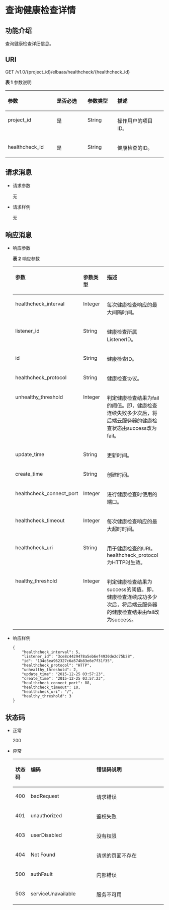 # 查询健康检查详情<a name="zh-cn_topic_0096561515"></a>

## 功能介绍<a name="zh-cn_topic_0020100168_section6107551"></a>

查询健康检查详细信息。

## URI<a name="zh-cn_topic_0020100168_section54967961"></a>

GET /v1.0/\{project\_id\}/elbaas/healthcheck/\{healthcheck\_id\}

**表 1**  参数说明

<a name="zh-cn_topic_0020100168_table37160390"></a>
<table><thead align="left"><tr id="zh-cn_topic_0020100168_row27059499"><th class="cellrowborder" valign="top" width="30.830000000000002%" id="mcps1.2.5.1.1"><p id="zh-cn_topic_0020100168_p44335814"><a name="zh-cn_topic_0020100168_p44335814"></a><a name="zh-cn_topic_0020100168_p44335814"></a>参数</p>
</th>
<th class="cellrowborder" valign="top" width="19.54%" id="mcps1.2.5.1.2"><p id="zh-cn_topic_0020100168_p34431157"><a name="zh-cn_topic_0020100168_p34431157"></a><a name="zh-cn_topic_0020100168_p34431157"></a>是否必选</p>
</th>
<th class="cellrowborder" valign="top" width="18.8%" id="mcps1.2.5.1.3"><p id="zh-cn_topic_0020100168_p38973630115733"><a name="zh-cn_topic_0020100168_p38973630115733"></a><a name="zh-cn_topic_0020100168_p38973630115733"></a>参数类型</p>
</th>
<th class="cellrowborder" valign="top" width="30.830000000000002%" id="mcps1.2.5.1.4"><p id="zh-cn_topic_0020100168_p37460321"><a name="zh-cn_topic_0020100168_p37460321"></a><a name="zh-cn_topic_0020100168_p37460321"></a>描述</p>
</th>
</tr>
</thead>
<tbody><tr id="zh-cn_topic_0020100168_row48167378115457"><td class="cellrowborder" valign="top" width="30.830000000000002%" headers="mcps1.2.5.1.1 "><p id="p11306928616"><a name="p11306928616"></a><a name="p11306928616"></a>project_id</p>
</td>
<td class="cellrowborder" valign="top" width="19.54%" headers="mcps1.2.5.1.2 "><p id="zh-cn_topic_0020100168_p6378603311559"><a name="zh-cn_topic_0020100168_p6378603311559"></a><a name="zh-cn_topic_0020100168_p6378603311559"></a>是</p>
</td>
<td class="cellrowborder" valign="top" width="18.8%" headers="mcps1.2.5.1.3 "><p id="zh-cn_topic_0020100168_p21219933115733"><a name="zh-cn_topic_0020100168_p21219933115733"></a><a name="zh-cn_topic_0020100168_p21219933115733"></a>String</p>
</td>
<td class="cellrowborder" valign="top" width="30.830000000000002%" headers="mcps1.2.5.1.4 "><p id="zh-cn_topic_0020100168_p6639502011559"><a name="zh-cn_topic_0020100168_p6639502011559"></a><a name="zh-cn_topic_0020100168_p6639502011559"></a>操作用户的项目ID。</p>
</td>
</tr>
<tr id="zh-cn_topic_0020100168_row14387121"><td class="cellrowborder" valign="top" width="30.830000000000002%" headers="mcps1.2.5.1.1 "><p id="zh-cn_topic_0020100168_p24506125"><a name="zh-cn_topic_0020100168_p24506125"></a><a name="zh-cn_topic_0020100168_p24506125"></a>healthcheck_id</p>
</td>
<td class="cellrowborder" valign="top" width="19.54%" headers="mcps1.2.5.1.2 "><p id="zh-cn_topic_0020100168_p38839134"><a name="zh-cn_topic_0020100168_p38839134"></a><a name="zh-cn_topic_0020100168_p38839134"></a>是</p>
</td>
<td class="cellrowborder" valign="top" width="18.8%" headers="mcps1.2.5.1.3 "><p id="zh-cn_topic_0020100168_p34292894115733"><a name="zh-cn_topic_0020100168_p34292894115733"></a><a name="zh-cn_topic_0020100168_p34292894115733"></a>String</p>
</td>
<td class="cellrowborder" valign="top" width="30.830000000000002%" headers="mcps1.2.5.1.4 "><p id="zh-cn_topic_0020100168_p58962188"><a name="zh-cn_topic_0020100168_p58962188"></a><a name="zh-cn_topic_0020100168_p58962188"></a>健康检查的ID。</p>
</td>
</tr>
</tbody>
</table>

## 请求消息<a name="zh-cn_topic_0020100168_section24949608"></a>

-   请求参数

    无


-   请求样例

    无


## 响应消息<a name="zh-cn_topic_0020100168_section23219884"></a>

-   响应参数

    **表 2**  响应参数

    <a name="zh-cn_topic_0020100168_table38254528121346"></a>
    <table><thead align="left"><tr id="zh-cn_topic_0020100168_row65638054121346"><th class="cellrowborder" valign="top" width="33.95%" id="mcps1.2.4.1.1"><p id="zh-cn_topic_0020100168_p15082118121346"><a name="zh-cn_topic_0020100168_p15082118121346"></a><a name="zh-cn_topic_0020100168_p15082118121346"></a>参数</p>
    </th>
    <th class="cellrowborder" valign="top" width="19.869999999999997%" id="mcps1.2.4.1.2"><p id="zh-cn_topic_0020100168_p13692018121346"><a name="zh-cn_topic_0020100168_p13692018121346"></a><a name="zh-cn_topic_0020100168_p13692018121346"></a>参数类型</p>
    </th>
    <th class="cellrowborder" valign="top" width="46.18%" id="mcps1.2.4.1.3"><p id="zh-cn_topic_0020100168_p35311699121346"><a name="zh-cn_topic_0020100168_p35311699121346"></a><a name="zh-cn_topic_0020100168_p35311699121346"></a>描述</p>
    </th>
    </tr>
    </thead>
    <tbody><tr id="zh-cn_topic_0020100168_row41675409121346"><td class="cellrowborder" valign="top" width="33.95%" headers="mcps1.2.4.1.1 "><p id="zh-cn_topic_0020100168_p20264979121346"><a name="zh-cn_topic_0020100168_p20264979121346"></a><a name="zh-cn_topic_0020100168_p20264979121346"></a>healthcheck_interval</p>
    </td>
    <td class="cellrowborder" valign="top" width="19.869999999999997%" headers="mcps1.2.4.1.2 "><p id="zh-cn_topic_0020100168_p30850626121346"><a name="zh-cn_topic_0020100168_p30850626121346"></a><a name="zh-cn_topic_0020100168_p30850626121346"></a>Integer</p>
    </td>
    <td class="cellrowborder" valign="top" width="46.18%" headers="mcps1.2.4.1.3 "><p id="zh-cn_topic_0020100168_p15872773121346"><a name="zh-cn_topic_0020100168_p15872773121346"></a><a name="zh-cn_topic_0020100168_p15872773121346"></a>每次健康检查响应的最大间隔时间。</p>
    </td>
    </tr>
    <tr id="zh-cn_topic_0020100168_row8637234121346"><td class="cellrowborder" valign="top" width="33.95%" headers="mcps1.2.4.1.1 "><p id="zh-cn_topic_0020100168_p28527343121346"><a name="zh-cn_topic_0020100168_p28527343121346"></a><a name="zh-cn_topic_0020100168_p28527343121346"></a>listener_id</p>
    </td>
    <td class="cellrowborder" valign="top" width="19.869999999999997%" headers="mcps1.2.4.1.2 "><p id="zh-cn_topic_0020100168_p29013428121346"><a name="zh-cn_topic_0020100168_p29013428121346"></a><a name="zh-cn_topic_0020100168_p29013428121346"></a>String</p>
    </td>
    <td class="cellrowborder" valign="top" width="46.18%" headers="mcps1.2.4.1.3 "><p id="zh-cn_topic_0020100168_p1277482121346"><a name="zh-cn_topic_0020100168_p1277482121346"></a><a name="zh-cn_topic_0020100168_p1277482121346"></a>健康检查所属ListenerID。</p>
    </td>
    </tr>
    <tr id="zh-cn_topic_0020100168_row11497343121346"><td class="cellrowborder" valign="top" width="33.95%" headers="mcps1.2.4.1.1 "><p id="zh-cn_topic_0020100168_p58869568121346"><a name="zh-cn_topic_0020100168_p58869568121346"></a><a name="zh-cn_topic_0020100168_p58869568121346"></a>id</p>
    </td>
    <td class="cellrowborder" valign="top" width="19.869999999999997%" headers="mcps1.2.4.1.2 "><p id="zh-cn_topic_0020100168_p3705735121346"><a name="zh-cn_topic_0020100168_p3705735121346"></a><a name="zh-cn_topic_0020100168_p3705735121346"></a>String</p>
    </td>
    <td class="cellrowborder" valign="top" width="46.18%" headers="mcps1.2.4.1.3 "><p id="zh-cn_topic_0020100168_p31729081121346"><a name="zh-cn_topic_0020100168_p31729081121346"></a><a name="zh-cn_topic_0020100168_p31729081121346"></a>健康检查ID。</p>
    </td>
    </tr>
    <tr id="zh-cn_topic_0020100168_row17126279121346"><td class="cellrowborder" valign="top" width="33.95%" headers="mcps1.2.4.1.1 "><p id="zh-cn_topic_0020100168_p45051335121346"><a name="zh-cn_topic_0020100168_p45051335121346"></a><a name="zh-cn_topic_0020100168_p45051335121346"></a>healthcheck_protocol</p>
    </td>
    <td class="cellrowborder" valign="top" width="19.869999999999997%" headers="mcps1.2.4.1.2 "><p id="zh-cn_topic_0020100168_p25279528121346"><a name="zh-cn_topic_0020100168_p25279528121346"></a><a name="zh-cn_topic_0020100168_p25279528121346"></a>String</p>
    </td>
    <td class="cellrowborder" valign="top" width="46.18%" headers="mcps1.2.4.1.3 "><p id="zh-cn_topic_0020100168_p34375889121346"><a name="zh-cn_topic_0020100168_p34375889121346"></a><a name="zh-cn_topic_0020100168_p34375889121346"></a>健康检查协议。</p>
    </td>
    </tr>
    <tr id="zh-cn_topic_0020100168_row40947553121346"><td class="cellrowborder" valign="top" width="33.95%" headers="mcps1.2.4.1.1 "><p id="zh-cn_topic_0020100168_p28417482121346"><a name="zh-cn_topic_0020100168_p28417482121346"></a><a name="zh-cn_topic_0020100168_p28417482121346"></a>unhealthy_threshold</p>
    </td>
    <td class="cellrowborder" valign="top" width="19.869999999999997%" headers="mcps1.2.4.1.2 "><p id="zh-cn_topic_0020100168_p20114704121346"><a name="zh-cn_topic_0020100168_p20114704121346"></a><a name="zh-cn_topic_0020100168_p20114704121346"></a>Integer</p>
    </td>
    <td class="cellrowborder" valign="top" width="46.18%" headers="mcps1.2.4.1.3 "><p id="zh-cn_topic_0020100168_p18678298121346"><a name="zh-cn_topic_0020100168_p18678298121346"></a><a name="zh-cn_topic_0020100168_p18678298121346"></a>判定健康检查结果为fail的阈值。即，健康检查连续失败多少次后，将后端云服务器的健康检查状态由success改为fail。</p>
    </td>
    </tr>
    <tr id="zh-cn_topic_0020100168_row33886956121346"><td class="cellrowborder" valign="top" width="33.95%" headers="mcps1.2.4.1.1 "><p id="zh-cn_topic_0020100168_p60488920121346"><a name="zh-cn_topic_0020100168_p60488920121346"></a><a name="zh-cn_topic_0020100168_p60488920121346"></a>update_time</p>
    </td>
    <td class="cellrowborder" valign="top" width="19.869999999999997%" headers="mcps1.2.4.1.2 "><p id="zh-cn_topic_0020100168_p655484121346"><a name="zh-cn_topic_0020100168_p655484121346"></a><a name="zh-cn_topic_0020100168_p655484121346"></a>String</p>
    </td>
    <td class="cellrowborder" valign="top" width="46.18%" headers="mcps1.2.4.1.3 "><p id="zh-cn_topic_0020100168_p53094273121346"><a name="zh-cn_topic_0020100168_p53094273121346"></a><a name="zh-cn_topic_0020100168_p53094273121346"></a>更新时间。</p>
    </td>
    </tr>
    <tr id="zh-cn_topic_0020100168_row8086415121346"><td class="cellrowborder" valign="top" width="33.95%" headers="mcps1.2.4.1.1 "><p id="zh-cn_topic_0020100168_p51019912121346"><a name="zh-cn_topic_0020100168_p51019912121346"></a><a name="zh-cn_topic_0020100168_p51019912121346"></a>create_time</p>
    </td>
    <td class="cellrowborder" valign="top" width="19.869999999999997%" headers="mcps1.2.4.1.2 "><p id="zh-cn_topic_0020100168_p38972213121346"><a name="zh-cn_topic_0020100168_p38972213121346"></a><a name="zh-cn_topic_0020100168_p38972213121346"></a>String</p>
    </td>
    <td class="cellrowborder" valign="top" width="46.18%" headers="mcps1.2.4.1.3 "><p id="zh-cn_topic_0020100168_p2632703121346"><a name="zh-cn_topic_0020100168_p2632703121346"></a><a name="zh-cn_topic_0020100168_p2632703121346"></a>创建时间。</p>
    </td>
    </tr>
    <tr id="zh-cn_topic_0020100168_row26078691121346"><td class="cellrowborder" valign="top" width="33.95%" headers="mcps1.2.4.1.1 "><p id="zh-cn_topic_0020100168_p31999187121346"><a name="zh-cn_topic_0020100168_p31999187121346"></a><a name="zh-cn_topic_0020100168_p31999187121346"></a>healthcheck_connect_port</p>
    </td>
    <td class="cellrowborder" valign="top" width="19.869999999999997%" headers="mcps1.2.4.1.2 "><p id="zh-cn_topic_0020100168_p41797327121346"><a name="zh-cn_topic_0020100168_p41797327121346"></a><a name="zh-cn_topic_0020100168_p41797327121346"></a>Integer</p>
    </td>
    <td class="cellrowborder" valign="top" width="46.18%" headers="mcps1.2.4.1.3 "><p id="zh-cn_topic_0020100168_p30140352121346"><a name="zh-cn_topic_0020100168_p30140352121346"></a><a name="zh-cn_topic_0020100168_p30140352121346"></a>进行健康检查时使用的端口。</p>
    </td>
    </tr>
    <tr id="zh-cn_topic_0020100168_row2827720121346"><td class="cellrowborder" valign="top" width="33.95%" headers="mcps1.2.4.1.1 "><p id="zh-cn_topic_0020100168_p27718787121346"><a name="zh-cn_topic_0020100168_p27718787121346"></a><a name="zh-cn_topic_0020100168_p27718787121346"></a>healthcheck_timeout</p>
    </td>
    <td class="cellrowborder" valign="top" width="19.869999999999997%" headers="mcps1.2.4.1.2 "><p id="zh-cn_topic_0020100168_p30629287121346"><a name="zh-cn_topic_0020100168_p30629287121346"></a><a name="zh-cn_topic_0020100168_p30629287121346"></a>Integer</p>
    </td>
    <td class="cellrowborder" valign="top" width="46.18%" headers="mcps1.2.4.1.3 "><p id="zh-cn_topic_0020100168_p65053146121346"><a name="zh-cn_topic_0020100168_p65053146121346"></a><a name="zh-cn_topic_0020100168_p65053146121346"></a>每次健康检查响应的最大超时时间。</p>
    </td>
    </tr>
    <tr id="zh-cn_topic_0020100168_row48607410121346"><td class="cellrowborder" valign="top" width="33.95%" headers="mcps1.2.4.1.1 "><p id="zh-cn_topic_0020100168_p44886146121346"><a name="zh-cn_topic_0020100168_p44886146121346"></a><a name="zh-cn_topic_0020100168_p44886146121346"></a>healthcheck_uri</p>
    </td>
    <td class="cellrowborder" valign="top" width="19.869999999999997%" headers="mcps1.2.4.1.2 "><p id="zh-cn_topic_0020100168_p11899190121346"><a name="zh-cn_topic_0020100168_p11899190121346"></a><a name="zh-cn_topic_0020100168_p11899190121346"></a>String</p>
    </td>
    <td class="cellrowborder" valign="top" width="46.18%" headers="mcps1.2.4.1.3 "><p id="zh-cn_topic_0020100168_p24310327121346"><a name="zh-cn_topic_0020100168_p24310327121346"></a><a name="zh-cn_topic_0020100168_p24310327121346"></a>用于健康检查的URI。healthcheck_protocol为HTTP时生效。</p>
    </td>
    </tr>
    <tr id="zh-cn_topic_0020100168_row17466351121346"><td class="cellrowborder" valign="top" width="33.95%" headers="mcps1.2.4.1.1 "><p id="zh-cn_topic_0020100168_p5488333121346"><a name="zh-cn_topic_0020100168_p5488333121346"></a><a name="zh-cn_topic_0020100168_p5488333121346"></a>healthy_threshold</p>
    </td>
    <td class="cellrowborder" valign="top" width="19.869999999999997%" headers="mcps1.2.4.1.2 "><p id="zh-cn_topic_0020100168_p41901868121346"><a name="zh-cn_topic_0020100168_p41901868121346"></a><a name="zh-cn_topic_0020100168_p41901868121346"></a>Integer</p>
    </td>
    <td class="cellrowborder" valign="top" width="46.18%" headers="mcps1.2.4.1.3 "><p id="zh-cn_topic_0020100168_p38608180121346"><a name="zh-cn_topic_0020100168_p38608180121346"></a><a name="zh-cn_topic_0020100168_p38608180121346"></a>判定健康检查结果为success的阈值。即，健康检查连续成功多少次后，将后端云服务器的健康检查结果由fail改为success。</p>
    </td>
    </tr>
    </tbody>
    </table>


-   响应样例

    ```
    {
        "healthcheck_interval": 5,
        "listener_id": "3ce8c4429478a5eb6ef4930de2d75b28",
        "id": "134e5ea962327c6a574b83e6e7f31f35",
        "healthcheck_protocol": "HTTP",
        "unhealthy_threshold": 2,
        "update_time": "2015-12-25 03:57:23",
        "create_time": "2015-12-25 03:57:23",
        "healthcheck_connect_port": 88,
        "healthcheck_timeout": 10,
        "healthcheck_uri": "/",
        "healthy_threshold": 3
    }
    ```


## 状态码<a name="zh-cn_topic_0020100168_section7652366"></a>

-   正常

    200

-   异常

    <a name="zh-cn_topic_0020100168_table28632988151550"></a>
    <table><thead align="left"><tr id="zh-cn_topic_0020100168_row8641501151550"><th class="cellrowborder" valign="top" width="10.17%" id="mcps1.1.4.1.1"><p id="zh-cn_topic_0020100168_p28873009151550"><a name="zh-cn_topic_0020100168_p28873009151550"></a><a name="zh-cn_topic_0020100168_p28873009151550"></a>状态码</p>
    </th>
    <th class="cellrowborder" valign="top" width="43.59%" id="mcps1.1.4.1.2"><p id="p1793335121510"><a name="p1793335121510"></a><a name="p1793335121510"></a>编码</p>
    </th>
    <th class="cellrowborder" valign="top" width="46.239999999999995%" id="mcps1.1.4.1.3"><p id="zh-cn_topic_0020100168_p57012393151550"><a name="zh-cn_topic_0020100168_p57012393151550"></a><a name="zh-cn_topic_0020100168_p57012393151550"></a>错误码说明</p>
    </th>
    </tr>
    </thead>
    <tbody><tr id="zh-cn_topic_0020100168_row54601134151550"><td class="cellrowborder" valign="top" width="10.17%" headers="mcps1.1.4.1.1 "><p id="zh-cn_topic_0020100168_p60615719151550"><a name="zh-cn_topic_0020100168_p60615719151550"></a><a name="zh-cn_topic_0020100168_p60615719151550"></a>400</p>
    </td>
    <td class="cellrowborder" valign="top" width="43.59%" headers="mcps1.1.4.1.2 "><p id="p728684821515"><a name="p728684821515"></a><a name="p728684821515"></a>badRequest</p>
    </td>
    <td class="cellrowborder" valign="top" width="46.239999999999995%" headers="mcps1.1.4.1.3 "><p id="zh-cn_topic_0020100168_p10926205151550"><a name="zh-cn_topic_0020100168_p10926205151550"></a><a name="zh-cn_topic_0020100168_p10926205151550"></a>请求错误</p>
    </td>
    </tr>
    <tr id="zh-cn_topic_0020100168_row31226982151550"><td class="cellrowborder" valign="top" width="10.17%" headers="mcps1.1.4.1.1 "><p id="zh-cn_topic_0020100168_p46357585151550"><a name="zh-cn_topic_0020100168_p46357585151550"></a><a name="zh-cn_topic_0020100168_p46357585151550"></a>401</p>
    </td>
    <td class="cellrowborder" valign="top" width="43.59%" headers="mcps1.1.4.1.2 "><p id="p828654813158"><a name="p828654813158"></a><a name="p828654813158"></a>unauthorized</p>
    </td>
    <td class="cellrowborder" valign="top" width="46.239999999999995%" headers="mcps1.1.4.1.3 "><p id="zh-cn_topic_0020100168_p63976909151550"><a name="zh-cn_topic_0020100168_p63976909151550"></a><a name="zh-cn_topic_0020100168_p63976909151550"></a>鉴权失败</p>
    </td>
    </tr>
    <tr id="zh-cn_topic_0020100168_row38921273151550"><td class="cellrowborder" valign="top" width="10.17%" headers="mcps1.1.4.1.1 "><p id="zh-cn_topic_0020100168_p65615376151550"><a name="zh-cn_topic_0020100168_p65615376151550"></a><a name="zh-cn_topic_0020100168_p65615376151550"></a>403</p>
    </td>
    <td class="cellrowborder" valign="top" width="43.59%" headers="mcps1.1.4.1.2 "><p id="p3286248151515"><a name="p3286248151515"></a><a name="p3286248151515"></a>userDisabled</p>
    </td>
    <td class="cellrowborder" valign="top" width="46.239999999999995%" headers="mcps1.1.4.1.3 "><p id="zh-cn_topic_0020100168_p13245260151550"><a name="zh-cn_topic_0020100168_p13245260151550"></a><a name="zh-cn_topic_0020100168_p13245260151550"></a>没有权限</p>
    </td>
    </tr>
    <tr id="zh-cn_topic_0020100168_row52098484151550"><td class="cellrowborder" valign="top" width="10.17%" headers="mcps1.1.4.1.1 "><p id="zh-cn_topic_0020100168_p59227650151550"><a name="zh-cn_topic_0020100168_p59227650151550"></a><a name="zh-cn_topic_0020100168_p59227650151550"></a>404</p>
    </td>
    <td class="cellrowborder" valign="top" width="43.59%" headers="mcps1.1.4.1.2 "><p id="p13286134891513"><a name="p13286134891513"></a><a name="p13286134891513"></a>Not Found</p>
    </td>
    <td class="cellrowborder" valign="top" width="46.239999999999995%" headers="mcps1.1.4.1.3 "><p id="zh-cn_topic_0020100168_p32710312151550"><a name="zh-cn_topic_0020100168_p32710312151550"></a><a name="zh-cn_topic_0020100168_p32710312151550"></a>请求的页面不存在</p>
    </td>
    </tr>
    <tr id="zh-cn_topic_0020100168_row25957356151550"><td class="cellrowborder" valign="top" width="10.17%" headers="mcps1.1.4.1.1 "><p id="zh-cn_topic_0020100168_p22171082151550"><a name="zh-cn_topic_0020100168_p22171082151550"></a><a name="zh-cn_topic_0020100168_p22171082151550"></a>500</p>
    </td>
    <td class="cellrowborder" valign="top" width="43.59%" headers="mcps1.1.4.1.2 "><p id="p18287124816155"><a name="p18287124816155"></a><a name="p18287124816155"></a>authFault</p>
    </td>
    <td class="cellrowborder" valign="top" width="46.239999999999995%" headers="mcps1.1.4.1.3 "><p id="zh-cn_topic_0020100168_p51027221151550"><a name="zh-cn_topic_0020100168_p51027221151550"></a><a name="zh-cn_topic_0020100168_p51027221151550"></a>内部错误</p>
    </td>
    </tr>
    <tr id="zh-cn_topic_0020100168_row56591806151550"><td class="cellrowborder" valign="top" width="10.17%" headers="mcps1.1.4.1.1 "><p id="zh-cn_topic_0020100168_p20533591151550"><a name="zh-cn_topic_0020100168_p20533591151550"></a><a name="zh-cn_topic_0020100168_p20533591151550"></a>503</p>
    </td>
    <td class="cellrowborder" valign="top" width="43.59%" headers="mcps1.1.4.1.2 "><p id="p1228714819157"><a name="p1228714819157"></a><a name="p1228714819157"></a>serviceUnavailable</p>
    </td>
    <td class="cellrowborder" valign="top" width="46.239999999999995%" headers="mcps1.1.4.1.3 "><p id="zh-cn_topic_0020100168_p52608144151550"><a name="zh-cn_topic_0020100168_p52608144151550"></a><a name="zh-cn_topic_0020100168_p52608144151550"></a>服务不可用</p>
    </td>
    </tr>
    </tbody>
    </table>


